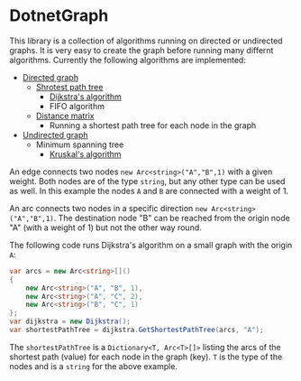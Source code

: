 # DotnetGraph
This library is a collection of algorithms running on directed or undirected graphs.
It is very easy to create the graph before running many differnt algorithms.
Currently the following algorithms are implemented:
- [Directed graph](https://en.wikipedia.org/wiki/Directed_graph)
  - [Shrotest path tree](https://en.wikipedia.org/wiki/Shortest-path_tree)
    - [Dijkstra's algorithm](https://en.wikipedia.org/wiki/Dijkstra%27s_algorithm)
    - FIFO algorithm
  - [Distance matrix](https://en.wikipedia.org/wiki/Distance_matrix)
    - Running a shortest path tree for each node in the graph
- [Undirected graph](https://en.wikipedia.org/wiki/Graph_(discrete_mathematics))
  - Minimum spanning tree
    - [Kruskal's algorithm](https://en.wikipedia.org/wiki/Kruskal%27s_algorithm)

An edge connects two nodes `new Arc<string>("A","B",1)` with a given weight.
Both nodes are of the type `string`, but any other type can be used as well.
In this example the nodes `A` and `B` are connected with a weight of 1.

An arc connects two nodes in a specific direction `new Arc<string>("A","B",1)`.
The destination node "B" can be reached from the origin node "A" (with a weight of 1) but not the other way round.

The following code runs Dijkstra's algorithm on a small graph with the origin `A`:

```c#
var arcs = new Arc<string>[]()
{
	new Arc<string>("A", "B", 1),
	new Arc<string>("A", "C", 2),
	new Arc<string>("B", "C", 1)
};
var dijkstra = new Dijkstra();
var shortestPathTree = dijkstra.GetShortestPathTree(arcs, "A");
```

The `shortestPathTree` is a `Dictionary<T, Arc<T>[]>` listing the arcs of the shortest path (value) for each node in the graph (key).
`T` is the type of the nodes and is a `string` for the above example.